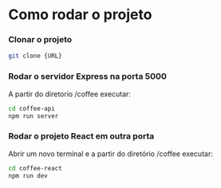 # Como rodar o projeto

### Clonar o projeto 
```sh
git clone {URL}
```

### Rodar o servidor Express na porta 5000
A partir do diretorio /coffee executar:
```sh
cd coffee-api
npm run server
```

### Rodar o projeto React em outra porta
Abrir um novo terminal e a partir do diretório /coffee executar:
```sh
cd coffee-react
npm run dev
```